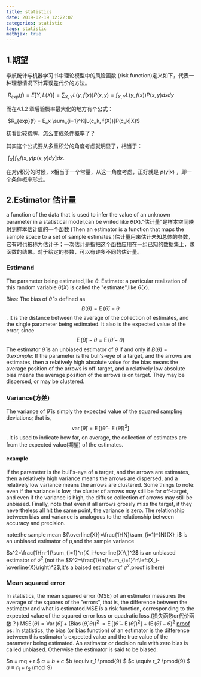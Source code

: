```yaml
---
title: statistics
date: 2019-02-19 12:22:07
categories: statistic
tags: statistic
mathjax: true
---
```

## 1.期望

李航统计与机器学习书中理论模型中的风险函数 (risk function)定义如下，代表一种理想情况下计算误差代价的方法。

​              $R_{exp}(f) = E[Y, L(X)] = \sum_{X,Y}L(y, f(x))P(x, y) = \int_{X,Y}L(y,f(x))P(x,y)dxdy$

而在4.1.2 章后验概率最大化的地方有个公式：

​               $R_{exp}(f) = E_x \sum_{i=1}^K[L(c_k, f(X))]P(c_k|X)$

初看比较费解，怎么变成条件概率了？

<!-- more -->

其实这个公式要从多重积分的角度考虑就明显了，相当于：

​                             $\int_X[\int_Y f(x,y)p(x,y)dy]dx$.

在对$y$积分的时候，$x$相当于一个常量，从这一角度考虑，正好就是 $p(y|x)$ ，即一个条件概率形式。

## 2.Estimator 估计量

 a function of the data that is used to infer the value of an unknown parameter in a statistical model,can be writed like $\hat{\theta}(X)$."估计量"是样本空间映射到样本估计值的一个函数 (Then an estimator is a function that maps the sample space to a set of sample estimates.)估计量用来估计未知总体的参数，它有时也被称为估计子；一次估计是指把这个函数应用在一组已知的数据集上，求函数的结果。对于给定的参数，可以有许多不同的估计量。

### Estimand

 The parameter being estimated,like $\theta$.
 Estimate: a particular realization of this random variable $\hat{\theta}(X)$  is called the "estimate",like $\hat{\theta}(x)$.

Bias: The bias of $\widehat{\theta}$ is defined as $$B(\widehat{ \theta }) = \operatorname{ E }(\widehat{ \theta }) - \theta$$.
It is the distance between the average of the collection of estimates, and the single parameter being estimated. It also is the expected value of the error, since
$$\operatorname{E}(\widehat{\theta}) - \theta = \operatorname{E}(\widehat{ \theta } - \theta)$$
The estimator $\widehat{\theta}$ is an unbiased estimator of  $\theta$  if and only if $B(\widehat{ \theta }) = 0$.*example*: If the parameter is the bull's-eye of a target, and the arrows are estimates, then a relatively high absolute value for the bias means the average position of the arrows is off-target, and a relatively low absolute bias means the average position of the arrows is on target. They may be dispersed, or may be clustered.

### Variance(方差)

 The variance of $\widehat{\theta}$ is simply the expected value of the squared sampling deviations; that is, $$\operatorname{var}(\widehat{ \theta }) = \operatorname{E}[(\widehat{ \theta } - \operatorname{E}(\widehat{\theta}) )^2]$$. It is used to indicate how far, on average, the collection of estimates are from the expected value(期望) of the estimates.

#### example

If the parameter is the bull's-eye of a target, and the arrows are estimates, then a relatively high variance means the arrows are dispersed, and a relatively low variance means the arrows are clustered. Some things to note: even if the variance is low, the cluster of arrows may still be far off-target, and even if the variance is high, the diffuse collection of arrows may still be unbiased. Finally, note that even if all arrows grossly miss the target, if they nevertheless all hit the same point, the variance is zero.
The relationship between bias and variance is analogous to the relationship between accuracy and precision.

 note:the sample mean ${\overline{X}}=\frac{1}{N}\sum_{i=1}^{N}{X}_i$ is an unbiased estimator of $μ$,and the sample variance

$s^2=\frac{1}{n-1}\sum_{i=1}^n(X_i-\overline{X}\,)^2$ is an unbiased estimator of $σ^2$,(not the
$S^2=\frac{1}{n}\sum_{i=1}^n\left(X_i-\overline{X}\right)^2$,it's a baised estimator of $σ^2$,proof is [here][1])

### Mean squared error

In statistics, the mean squared error (MSE) of an estimator measures the average of the squares of the "errors", that is, the difference between the estimator and what is estimated.MSE is a risk function, corresponding to the expected value of the squared error loss or quadratic loss.(损失函数or代价函数？)
$\operatorname{MSE}(\hat{\theta})=\operatorname{Var}(\hat{\theta})+ \left(\operatorname{Bias}(\hat{\theta},\theta)\right)^2$
$=\operatorname{E}[(\widehat{\theta} - \operatorname{E}(\widehat{\theta}) )^2]+ {\left( \operatorname{E}(\widehat{\theta}) - \theta\right)}^2$
[proof][2]
ps:
In statistics, the bias (or bias function) of an estimator is the difference between this estimator's expected value and the true value of the parameter being estimated. An estimator or decision rule with zero bias is called unbiased. Otherwise the estimator is said to be biased.

$n = mq + r $
$a = b + c$
$b \equiv r_1 \pmod{9} $
$c \equiv r_2 \pmod{9} $
$a \equiv r_1 + r_2\pmod{9}$

  [1]: http://upload.wikimedia.org/math/5/5/7/5570b43693f45e8bba75ba5702a8fea5.png
  [2]: http://upload.wikimedia.org/math/b/0/5/b05d66203821b091ba1ea862fe8ee898.png
